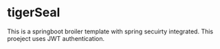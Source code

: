 # tigerSeal
This is a springboot broiler template with spring secuirty integrated. This proeject uses JWT authentication. 
